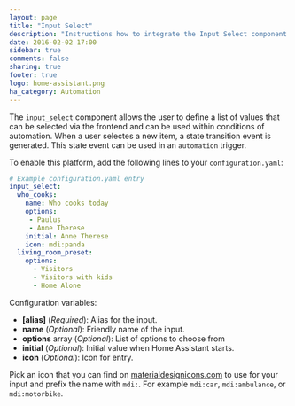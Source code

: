 ```yaml
---
layout: page
title: "Input Select"
description: "Instructions how to integrate the Input Select component into Home Assistant."
date: 2016-02-02 17:00
sidebar: true
comments: false
sharing: true
footer: true
logo: home-assistant.png
ha_category: Automation
---
```


The `input_select` component allows the user to define a list of values that can be selected via the frontend and can be used within conditions of automation. When a user selectes a new item, a state transition event is generated. This state event can be used in an `automation` trigger. 

To enable this platform, add the following lines to your `configuration.yaml`:

```yaml
# Example configuration.yaml entry
input_select:
  who_cooks:
    name: Who cooks today
    options:
     - Paulus
     - Anne Therese
    initial: Anne Therese
    icon: mdi:panda
  living_room_preset:
    options:
      - Visitors
      - Visitors with kids
      - Home Alone
```

Configuration variables:

- **[alias]** (*Required*): Alias for the input.
- **name** (*Optional*): Friendly name of the input.
- **options** array (*Optional*): List of options to choose from
- **initial** (*Optional*): Initial value when Home Assistant starts.
- **icon** (*Optional*): Icon for entry.

Pick an icon that you can find on [materialdesignicons.com](https://materialdesignicons.com/) to use for your input and prefix the name with `mdi:`. For example `mdi:car`, `mdi:ambulance`, or  `mdi:motorbike`.

